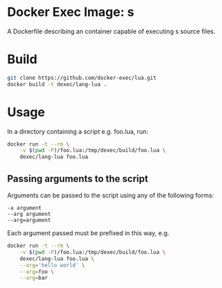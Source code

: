 # Docker Exec Image: s

A Dockerfile describing an container capable of executing s source files.

# Build

```sh
git clone https://github.com/docker-exec/lua.git
docker build -t dexec/lang-lua .
```

# Usage

In a directory containing a script e.g. foo.lua, run:

```sh
docker run -t --rm \
    -v $(pwd -P)/foo.lua:/tmp/dexec/build/foo.lua \
    dexec/lang-lua foo.lua
```

## Passing arguments to the script

Arguments can be passed to the script using any of the following forms:

```
-a argument
--arg argument
--arg=argument
```

Each argument passed must be prefixed in this way, e.g.

```sh
docker run -t --rm \
    -v $(pwd -P)/foo.lua:/tmp/dexec/build/foo.lua \
    dexec/lang-lua foo.lua \
    --arg='hello world' \
    --arg=foo \
    --arg=bar
```
